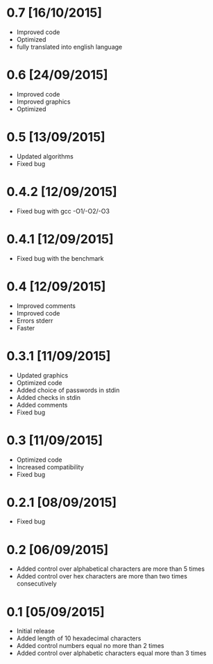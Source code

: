 # 0.7 [16/10/2015]
 - Improved code 
 - Optimized
 - fully translated into english language
 
# 0.6 [24/09/2015]
 - Improved code
 - Improved graphics
 - Optimized

# 0.5 [13/09/2015]
 - Updated algorithms
 - Fixed bug

# 0.4.2 [12/09/2015]
 - Fixed bug with gcc -O1/-O2/-O3

# 0.4.1 [12/09/2015]
 - Fixed bug with the benchmark

# 0.4 [12/09/2015]
 - Improved comments
 - Improved code
 - Errors stderr
 - Faster
 
# 0.3.1 [11/09/2015]
 - Updated graphics
 - Optimized code
 - Added choice of passwords in stdin
 - Added checks in stdin
 - Added comments
 - Fixed bug

# 0.3 [11/09/2015]
 - Optimized code
 - Increased compatibility
 - Fixed bug

# 0.2.1 [08/09/2015]
 - Fixed bug

# 0.2 [06/09/2015]
 - Added control over alphabetical characters are more than 5 times
 - Added control over hex characters are more than two times consecutively

# 0.1 [05/09/2015]
 - Initial release
 - Added length of 10 hexadecimal characters
 - Added control numbers equal no more than 2 times
 - Added control over alphabetic characters equal more than 3 times
